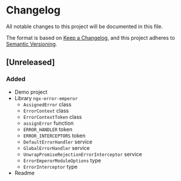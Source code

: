 # Changelog

All notable changes to this project will be documented in this file.

The format is based on [Keep a Changelog](https://keepachangelog.com/en/1.0.0/),
and this project adheres to [Semantic Versioning](https://semver.org/spec/v2.0.0.html).

## [Unreleased]

### Added

-   Demo project
-   Library `ngx-error-emperor`
    -   `AssignedError` class
    -   `ErrorContext` class
    -   `ErrorContextToken` class
    -   `assignError` function
    -   `ERROR_HANDLER` token
    -   `ERROR_INTERCEPTORS` token
    -   `DefaultErrorHandler` service
    -   `GlobalErrorHandler` service
    -   `UnwrapPromiseRejectionErrorInterceptor` service
    -   `ErrorEmperorModuleOptions` type
    -   `ErrorInterceptor` type
-   Readme
